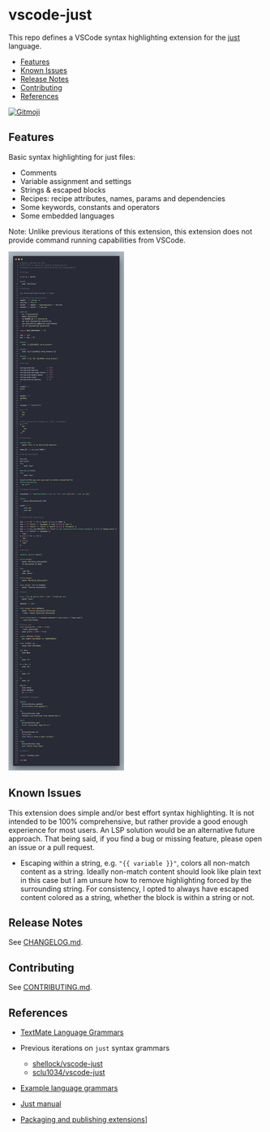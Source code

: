 # vscode-just

This repo defines a VSCode syntax highlighting extension for the [just](https://github.com/casey/just) language.

-   [Features](#features)
-   [Known Issues](#known-issues)
-   [Release Notes](#release-notes)
-   [Contributing](#contributing)
-   [References](#references)

<a href="https://gitmoji.dev">
  <img
    src="https://img.shields.io/badge/gitmoji-%20😜%20😍-FFDD67.svg?style=flat-square"
    alt="Gitmoji"
  />
</a>

## Features

Basic syntax highlighting for just files:

-   Comments
-   Variable assignment and settings
-   Strings & escaped blocks
-   Recipes: recipe attributes, names, params and dependencies
-   Some keywords, constants and operators
-   Some embedded languages

Note: Unlike previous iterations of this extension, this extension does not provide command running capabilities from VSCode.

<img src="./assets/example.png" />

## Known Issues

This extension does simple and/or best effort syntax highlighting. It is not intended to be 100% comprehensive, but rather provide a good enough experience for most users. An LSP solution would be an alternative future approach. That being said, if you find a bug or missing feature, please open an issue or a pull request.

-   Escaping within a string, e.g. `"{{ variable }}"`, colors all non-match content as a string. Ideally non-match content should look like plain text in this case but I am unsure how to remove highlighting forced by the surrounding string. For consistency, I opted to always have escaped content colored as a string, whether the block is within a string or not.

## Release Notes

See [CHANGELOG.md](CHANGELOG.md).

## Contributing

See [CONTRIBUTING.md](CONTRIBUTING.md).

## References

-   [ TextMate Language Grammars](https://macromates.com/manual/en/language_grammars)

-   Previous iterations on `just` syntax grammars

    -   [shellock/vscode-just](https://github.com/skellock/vscode-just)
    -   [sclu1034/vscode-just](https://github.com/sclu1034/vscode-just/)

-   [Example language grammars](https://github.com/microsoft/vscode-textmate/tree/09effd8b7429b71010e0fa34ea2e16e622692946/test-cases/themes/syntaxes)

-   [Just manual](https://just.systems/man/en/)

-   [Packaging and publishing extensions](https://code.visualstudio.com/api/working-with-extensions/publishing-extension)]
